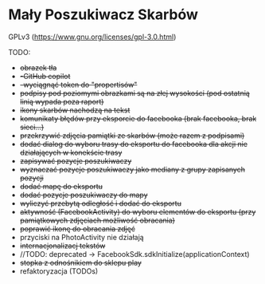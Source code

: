 # Mały Poszukiwacz Skarbów

GPLv3 (https://www.gnu.org/licenses/gpl-3.0.html)

TODO:

- ~~obrazek tła~~
- ~~-GitHub copilot~~
- ~~-wyciągnąć token do "propertisów"~~
- ~~podpisy pod poziomymi obrazkami są na złej wysokości (pod ostatnią linią wypada poza raport)~~
- ~~ikony skarbów nachodzą na tekst~~
- ~~komunikaty błędów przy eksporcie do facebooka (brak facebooka, brak sieci...)~~
- ~~przekrzywić zdjęcia pamiątki ze skarbów (może razem z podpisami)~~
- ~~dodać dialog do wyboru trasy do eksportu do facebooka dla akcji nie działających w konekście trasy~~
- ~~zapisywać pozycje poszukiwaczy~~
- ~~wyznaczać pozycje poszukiwaczy jako mediany z grupy zapisanych pozycji~~
- ~~dodać mapę do eksportu~~
- ~~dodać pozycje poszukiwaczy do mapy~~
- ~~wyliczyć przebytą odległość i dodać do eksportu~~
- ~~aktywność (FacebookActivity) do wyboru elementów do eksportu (przy pamiątkowych zdjęciach możliwość obracania)~~
- ~~poprawić ikonę do obracania zdjęć~~
- przyciski na PhotoActivity nie działają
- ~~internacjonalizacj tekstów~~
- //TODO: deprecated -> FacebookSdk.sdkInitialize(applicationContext)
- ~~stopka z odnośnikiem do sklepu play~~
- refaktoryzacja (TODOs)